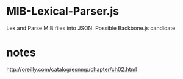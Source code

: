 MIB-Lexical-Parser.js
=============

Lex and Parse MIB files into JSON. Possible Backbone.js candidate.

notes
=============
http://oreilly.com/catalog/esnmp/chapter/ch02.html

